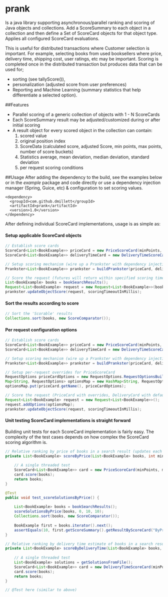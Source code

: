 prank
=====

Is a java library supporting asynchronous/parallel ranking and scoring of Java objects and collections.
Add a ScoreSummary to each object in a collection and then define a Set of ScoreCard objects for that
object type. Applies all configured ScoreCard evaluations.

This is useful for distributed transactions where Customer selection is important. For example,
selecting books from used booksellers where price, delivery time, shipping cost, user ratings,
etc may be important. Scoring is completed once in the distributed transaction but produces
data that can be used for;
* sorting (see tallyScore()), 
* personalization (adjusted score from user preferences)
* Reporting and Machine Learning (summary statistics that help differentiate a selected option).

##Features
* Parallel scoring of a generic collection of objects with 1 - N ScoreCards
* Each ScoreSummary result may be adjusted/customized during or after initial scoring
* A result object for every scored object in the collection can contain:
  1. scored value
  2. original position index
  3. ScoreData (calculated score, adjusted Score, min points, max points, number of score buckets)
  4. Statistics average, mean deviation, median deviation, standard deviation
  5. per request scoring conditions

##Usage
After adding the dependency to the build, see the examples below or in the *example* package and code
directly or use a dependency injection manager (Spring, Guice, etc) & configuration to set scoring values. 

```
<dependency>
  <groupId>com.github.dmillett</groupId>
  <artifactId>prank</artifactId>
  <version>1.0</version>
</dependency>  
```

After defining individual ScoreCard implementations, usage is as simple as:

#### Setup applicable ScoreCard objects
```java
// Establish score cards
ScoreCard<List<BookExample>> priceCard = new PriceScoreCard(minPoints, maxPoints, slices);
ScoreCard<List<BookExample>> deliveryTimeCard = new DeliveryTimeScoreCard(minPoints, maxPoints, slices);

// Setup scoring mechanism (wire up a Prankster with dependency injection)
Prankster<List<BookExample>> prankster = buildPrankster(priceCard, deliveryTimeCard);

// Score the request (futures will return within specified scoring timeout)
List<BookExample> books = bookSearchResults();
Request<List<BookExample> request = new Request<List<BookExample>>(books);
prankster.updateObjectScore(request, scoringTimeoutInMillis);
```
#### Sort the results according to score
```java
// Sort the 'Scorable' results
Collections.sort(books, new ScoreComparator());
```

#### Per request configuration options
```java
// Establish score cards
ScoreCard<List<BookExample>> priceCard = new PriceScoreCard(minPoints, maxPoints, slices);
ScoreCard<List<BookExample>> deliveryTimeCard = new DeliveryTimeScoreCard(minPoints, maxPoints, slices);

// Setup scoring mechanism (wire up a Prankster with dependency injection)
Prankster<List<BookExample>> prankster = buildPrankster(priceCard, deliveryTimeCard);

// Setup per-request overrides for PriceScoreCard
RequestOptions priceCardOptions = new RequestOptions.RequestOptionsBuilder().build();
Map<String, RequestOptions> optionsMap = new HashMap<String, RequestOptions>();
optionsMap.put(priceCard.getName(), priceCardOptions);

// Score the request (PriceCard with overrides, DeliveryCard with default values)
Request<List<BookExample> request = new Request<List<BookExample>>();
request.addOptions(optionsMap);
prankster.updateObjectScore(request, scoringTimeoutInMillis);
```

#### Unit testing ScoreCard implementations is straight forward
Building unit tests for each ScoreCard implementation is fairly easy. The complexity of the
test cases depends on how complex the ScoreCard scoring algorithm is.

```java
// Relative ranking by price of books in a search result (updates each BookExample)
private List<BookExample> scoreByPrice(List<BookExample> books, int minPoints, int maxPoints, int slices) {
    
    // A single threaded test
    ScoreCard<List<BookExample>> card = new PriceScoreCard(minPoints, maxPoints, slices);
    card.score(books);
    return books;
}

@Test
public void test_scoreSolutionsByPrice() {
    
    List<BookExample> books = bookSearchResults();
    scoreSolutionsByPrice(books, 0, 10, 10);
    Collections.sort(books, new ScoreComparator());
    
    BookExample first = books.iterator().next();
    assertEquals(10, first.getScoreSummary().getResultByScoreCard("ByPrice").getScoreData().getScore());   
}

// Relative ranking by delivery time estimate of books in a search result (updates each BookExample)
private List<BookExample> scoreByDeliveryTime(List<BookExample> books, int minPoints, int maxPoints, int slices) {
 
    // A single threaded test
    List<BookExample> solutions = getSolutionsFromFile();
    ScoreCard<List<BookExample>> card = new DeliveryTimeScoreCard(minPoints, maxPoints, slices);
    card.score(books);
    return books;
}

// @Test here (similar to above)
```
